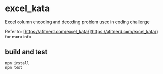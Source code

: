 # excel_kata
Excel column encoding and decoding problem used in coding challenge

Refer to: [https://afitnerd.com/excel_kata/](https://afitnerd.com/excel_kata/) for more info

## build and test

```
npm install
npm test
```
